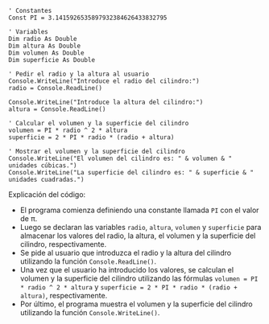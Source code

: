 ```visual basic
' Constantes
Const PI = 3.1415926535897932384626433832795

' Variables
Dim radio As Double
Dim altura As Double
Dim volumen As Double
Dim superficie As Double

' Pedir el radio y la altura al usuario
Console.WriteLine("Introduce el radio del cilindro:")
radio = Console.ReadLine()

Console.WriteLine("Introduce la altura del cilindro:")
altura = Console.ReadLine()

' Calcular el volumen y la superficie del cilindro
volumen = PI * radio ^ 2 * altura
superficie = 2 * PI * radio * (radio + altura)

' Mostrar el volumen y la superficie del cilindro
Console.WriteLine("El volumen del cilindro es: " & volumen & " unidades cúbicas.")
Console.WriteLine("La superficie del cilindro es: " & superficie & " unidades cuadradas.")
```

Explicación del código:

* El programa comienza definiendo una constante llamada `PI` con el valor de π.
* Luego se declaran las variables `radio`, `altura`, `volumen` y `superficie` para almacenar los valores del radio, la altura, el volumen y la superficie del cilindro, respectivamente.
* Se pide al usuario que introduzca el radio y la altura del cilindro utilizando la función `Console.ReadLine()`.
* Una vez que el usuario ha introducido los valores, se calculan el volumen y la superficie del cilindro utilizando las fórmulas `volumen = PI * radio ^ 2 * altura` y `superficie = 2 * PI * radio * (radio + altura)`, respectivamente.
* Por último, el programa muestra el volumen y la superficie del cilindro utilizando la función `Console.WriteLine()`.